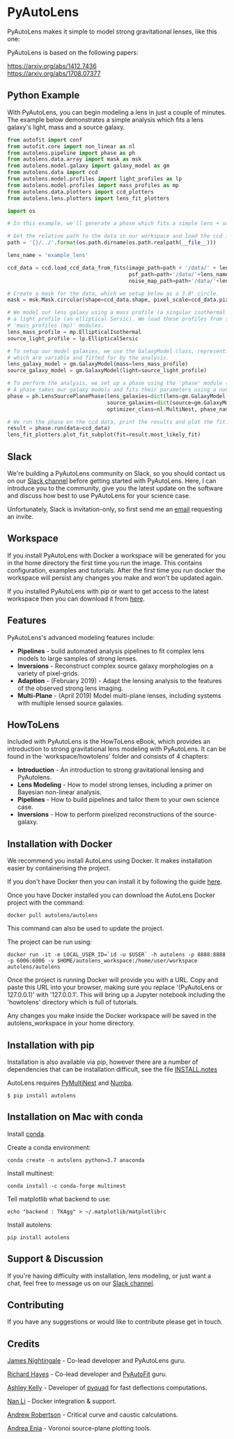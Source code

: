 # PyAutoLens

PyAutoLens makes it simple to model strong gravitational lenses, like this one: 

PyAutoLens is based on the following papers:

https://arxiv.org/abs/1412.7436<br/>
https://arxiv.org/abs/1708.07377

## Python Example

With PyAutoLens, you can begin modeling a lens in just a couple of minutes. The example below demonstrates a simple analysis which fits a lens galaxy's light, mass and a source galaxy.

```python
from autofit import conf
from autofit.core import non_linear as nl
from autolens.pipeline import phase as ph
from autolens.data.array import mask as msk
from autolens.model.galaxy import galaxy_model as gm
from autolens.data import ccd
from autolens.model.profiles import light_profiles as lp
from autolens.model.profiles import mass_profiles as mp
from autolens.data.plotters import ccd_plotters
from autolens.lens.plotters import lens_fit_plotters

import os

# In this example, we'll generate a phase which fits a simple lens + source plane system.

# Get the relative path to the data in our workspace and load the ccd imaging data.
path = '{}/../'.format(os.path.dirname(os.path.realpath(__file__)))

lens_name = 'example_lens'

ccd_data = ccd.load_ccd_data_from_fits(image_path=path + '/data/' + lens_name + '/image.fits', pixel_scale=0.1,
                                       psf_path=path+'/data/'+lens_name+'/psf.fits',
                                       noise_map_path=path+'/data/'+lens_name+'/noise_map.fits')

# Create a mask for the data, which we setup below as a 3.0" circle.
mask = msk.Mask.circular(shape=ccd_data.shape, pixel_scale=ccd_data.pixel_scale, radius_arcsec=3.0)

# We model our lens galaxy using a mass profile (a singular isothermal ellipsoid) and our source galaxy 
# a light profile (an elliptical Sersic). We load these profiles from the 'light_profiles (lp)' and 
# 'mass_profiles (mp)' modules.
lens_mass_profile = mp.EllipticalIsothermal
source_light_profile = lp.EllipticalSersic

# To setup our model galaxies, we use the GalaxyModel class, representing a galaxy the parameters of 
# which are variable and fitted for by the analysis.
lens_galaxy_model = gm.GalaxyModel(mass=lens_mass_profile)
source_galaxy_model = gm.GalaxyModel(light=source_light_profile)

# To perform the analysis, we set up a phase using the 'phase' module (imported as 'ph').
# A phase takes our galaxy models and fits their parameters using a non-linear search (in this case, MultiNest).
phase = ph.LensSourcePlanePhase(lens_galaxies=dict(lens=gm.GalaxyModel(mass=mp.EllipticalIsothermal)),
                                source_galaxies=dict(source=gm.GalaxyModel(light=lp.EllipticalSersic)),
                                optimizer_class=nl.MultiNest, phase_name='example/phase_example')

# We run the phase on the ccd data, print the results and plot the fit.
result = phase.run(data=ccd_data)
lens_fit_plotters.plot_fit_subplot(fit=result.most_likely_fit)

```

## Slack

We're building a PyAutoLens community on Slack, so you should contact us on our [Slack channel](https://pyautolens.slack.com/) before getting started with PyAutoLens. Here, I can introduce you to the community, give you the latest update on the software and discuss how best to use PyAutoLens for your science case.

Unfortunately, Slack is invitation-only, so first send me an [email](https://github.com/Jammy2211) requesting an invite.

## Workspace

If you install PyAutoLens with Docker a workspace will be generated for you in the home directory the first time you run the image. This contains configuration, examples and tutorials. After the first time you run docker the workspace will persist any changes you make and won't be updated again.

If you installed PyAutoLens with pip or want to get access to the latest workspace then you can download it from [here](https://drive.google.com/open?id=1QOwXBy2CFmdngN35tjQ4AsoiEHKWpoHR).

## Features

PyAutoLens's advanced modeling features include:

- **Pipelines** - build automated analysis pipelines to fit complex lens models to large samples of strong lenses.
- **Inversions** - Reconstruct complex source galaxy morphologies on a variety of pixel-grids.
- **Adaption** - (February 2019) - Adapt the lensing analysis to the features of the observed strong lens imaging.
- **Multi-Plane** - (April 2019) Model multi-plane lenses, including systems with multiple lensed source galaxies.

## HowToLens

Included with PyAutoLens is the HowToLens eBook, which provides an introduction to strong gravitational lens modeling with PyAutoLens. It can be found in the 'workspace/howtolens' folder and consists of 4 chapters:

- **Introduction** - An introduction to strong gravitational lensing and PyAutolens.
- **Lens Modeling** - How to model strong lenses, including a primer on Bayesian non-linear analysis.
- **Pipelines** - How to build pipelines and tailor them to your own science case.
- **Inversions** - How to perform pixelized reconstructions of the source-galaxy.

## Installation with Docker

We recommend you install AutoLens using Docker. It makes installation easier by containerising the project.

If you don't have Docker then you can install it by following the guide [here](https://docs.docker.com/install/).

Once you have Docker installed you can download the AutoLens Docker project with the command:

```
docker pull autolens/autolens
```

This command can also be used to update the project.

The project can be run using:

```
docker run -it -e LOCAL_USER_ID=`id -u $USER` -h autolens -p 8888:8888 -p 6006:6006 -v $HOME/autolens_workspace:/home/user/workspace autolens/autolens
```

Once the project is running Docker will provide you with a URL. Copy and paste this URL into your browser, making sure you replace '(PyAutoLens or 127.0.0.1)' with '127.0.0.1'. This will bring up a Jupyter notebook including the 'howtolens' directory which is full of tutorials.

Any changes you make inside the Docker workspace will be saved in the autolens_workspace in your home directory.

## Installation with pip

Installation is also available via pip, however there are a number of dependencies that can be installation difficult, see the file [INSTALL.notes](https://github.com/Jammy2211/PyAutoLens/blob/master/INSTALL.notes)

AutoLens requires [PyMultiNest](http://johannesbuchner.github.io/pymultinest-tutorial/install.html) and [Numba](https://github.com/numba/numba).

```
$ pip install autolens
```

## Installation on Mac with conda

Install [conda](https://conda.io/miniconda.html).

Create a conda environment:

```
conda create -n autolens python=3.7 anaconda
```

Install multinest:

```
conda install -c conda-forge multinest
```

Tell matplotlib what backend to use:

```
echo "backend : TKAgg" > ~/.matplotlib/matplotlibrc
```

Install autolens:

```
pip install autolens
```

## Support & Discussion

If you're having difficulty with installation, lens modeling, or just want a chat, feel free to message us on our [Slack channel](https://pyautolens.slack.com/).

## Contributing

If you have any suggestions or would like to contribute please get in touch.

## Credits

[James Nightingale](https://github.com/Jammy2211) - Co-lead developer and PyAutoLens guru.

[Richard Hayes](https://github.com/rhayes777) - Co-lead developer and [PyAutoFit](https://github.com/rhayes777/PyAutoFit) guru.

[Ashley Kelly](https://github.com/AshKelly) - Developer of [pyquad](https://github.com/AshKelly/pyquad) for fast deflections computations.

[Nan Li](https://github.com/linan7788626) - Docker integration & support.

[Andrew Robertson](https://github.com/Andrew-Robertson) - Critical curve and caustic calculations.

[Andrea Enia](https://github.com/AndreaEnia) - Voronoi source-plane plotting tools.
